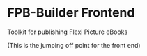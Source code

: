 # FPB-Builder Frontend
Toolkit for publishing Flexi Picture eBooks

(This is the jumping off point for the front end)
